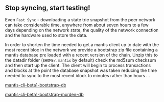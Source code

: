## Stop syncing, start testing!

Even `Fast Sync` - downloading a state trie snapshot from the peer network can take considerable time, anywhere from about seven hours to a few days depending on the network state, the quality of the network connection and the hardware used to store the data. 

In order to shorten the time needed to get a mantis client up to date with the most recent bloc in the network we provide a bootstrap zip file containing a mantis database pre loaded with a recent version of the chain. Unzip this to the datadir  folder (`$HOME/.mantis` by default) check the md5sum checksum and then start up the client. The client will begin to process transactions and blocks at the point the database snapshot was taken reducing the time needed to sync to the most recent block to minutes rather than hours ... 

[mantis-cli-beta1-bootstrap-db](https://s3.eu-central-1.amazonaws.com/iohk.etc-client.snapshots/mantis-cli-beta1-bootstrap-db.zip)

[mantis-cli-beta1-bootstrap-morden-db](https://s3.eu-central-1.amazonaws.com/iohk.etc-client.snapshots/mantis-cli-beta1-bootstrap-morden-db.zip)

